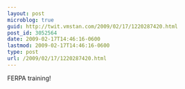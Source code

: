 ```yaml
---
layout: post
microblog: true
guid: http://twit.vmstan.com/2009/02/17/1220287420.html
post_id: 3052564
date: 2009-02-17T14:46:16-0600
lastmod: 2009-02-17T14:46:16-0600
type: post
url: /2009/02/17/1220287420.html
---
```

FERPA training!
